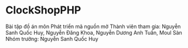 # ClockShopPHP
Bài tập đồ án môn Phát triển mã nguồn mở
Thành viên tham gia: Nguyễn Sanh Quốc Huy, Nguyễn Đăng Khoa, Nguyễn Dương Anh Tuấn, Moul Sàn
Nhóm trưởng: Nguyễn Sanh Quốc Huy